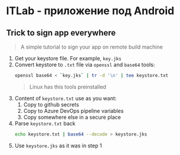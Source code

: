 # ITLab - приложение под Android

## Trick to sign app everywhere
> A simple tutorial to sign your app on remote build machine
1. Get your keystore file. For example, `key.jks`
1. Convert keystore to `.txt` file via `openssl` and `base64` tools:
    ```bash
    openssl base64 < `key.jks` | tr -d '\n' | tee keystore.txt
    ```
    > Linux has this tools preinstalled
1. Content of `keystore.txt` use as you want:
    1. Copy to github secrets
    1. Copy to Azure DevOps pipeline variables
    1. Copy somewhere else in a secure place
1. Parse `keystore.txt` back
    ```bash
    echo keystore.txt | base64 --decode > keystore.jks
    ```
1. Use `keystore.jks` as it was in step 1
